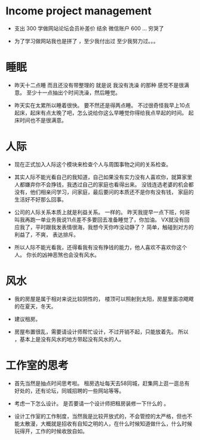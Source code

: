 
# Income project management 

- 支出 300  学做网站论坛会员补差价  结余 微信账户 600 ...  穷哭了   

- 为了学习做网站我也是拼了 ，至少我付出过 至少我努力过。。。

# 睡眠  

- 昨天十二点睡  而且还没有带整理的  就是说 我没有洗澡 的那种  感觉不是很满意。   至少十一点抽出个时间洗澡，然后睡觉。 

- 昨天实在太累所以睡着很快。  要不然还是得两点睡。  不过很奇怪我早上10点起床，起床有点太晚了吧，怎么说给你这么早睡觉你得给我点早起的时间。  起床时间也不是很满意。

# 人际  

- 现在正式加入人际这个模块来检查个人与周围事物之间的关系检查。   

-  其实人际不能光看自己的我知道，自己如果没有实力没有人喜欢你，就算家里人都嫌弃你不会挣钱，我透过自己的家庭也看得出来。   没钱连选老婆的机会都没有，他们相亲问学习，问家庭，最后要问的本质还不是你有没有钱， 家庭的生活好不好那么回事。

- 公司的人际关系本质上就是利益关系。  一样的。 昨天我提早一点下班，何哥叫我再跑一单业务我说11点差不多要回去准备睡觉了，你加油。  VX就没有回应我了，平时跟我发表情很海，我想今天你咋没动静了？     简单，触碰到对方的利益了，不爽， 表达排斥。 

- 所以人际不能光看我，还得看我有没有挣钱的能力，他人喜欢不喜欢你这个人。   你长的凶神恶煞也会没有风水。

# 风水

- 我的房屋是属于相对来说比较阴性的，  楼顶可以照射到太阳，房屋里面凉飕飕的在夏天，冬天。  

- 建议租房。 

- 房屋布置很乱，需要请设计师帮忙设计，不过开销不起，只能放着先。 所以 ，基本上是没有风水的地方带起没有风水的人。 


# 工作室的思考 

- 首先当然是抽点时间思考啦。  租房选址每天去58同城，赶集网上逛一逛总有好处的，还有论坛，同城招聘的一些网站等等。

- 考虑一下怎么设计。 是否要请一个设计师把租房装修一下什么的 。

- 设计工作室的工作制度，当然我是比较开放式的，不会管控的太严格，但也不能太散漫，大概就是招收有自知之明的人，在什么时候知道做什么，什么时候玩得开，工作的时候收放自如。 

